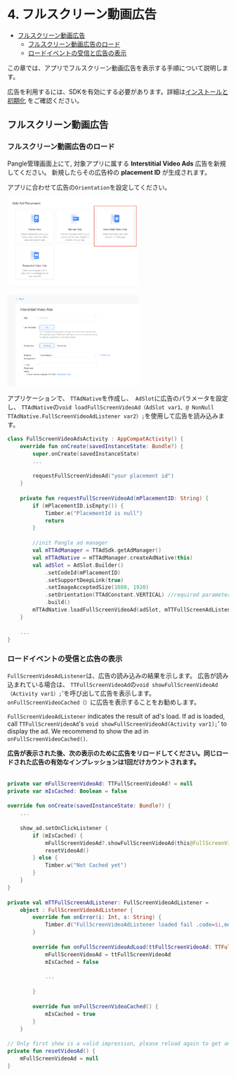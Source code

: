 # 4. フルスクリーン動画広告


* [フルスクリーン動画広告](#start/fullscreen_ad)
  * [フルスクリーン動画広告のロード](#start/fullscreen_load)
  * [ロードイベントの受信と広告の表示](#start/fullscreen_loadevent)


この章では、アプリでフルスクリーン動画広告を表示する手順について説明します。

広告を利用するには、SDKを有効にする必要があります。詳細は[インストールと初期化](1-integrate_ja.md) をご確認ください。



<a name="start/fullscreen_ad"></a>
## フルスクリーン動画広告

<a name="start/fullscreen_load"></a>
### フルスクリーン動画広告のロード

Pangle管理画面上にて, 対象アプリに属する **Interstitial Video Ads** 広告を新規してください。 新規したらその広告枠の **placement ID** が生成されます。

アプリに合わせて広告の`Orientation`を設定してください。


<img src="../pics/fullscreen_add.png" alt="drawing" width="300"/>  <br>

<img src="../pics/fullscreen_set.png" alt="drawing" width="300"/>

アプリケーションで、 `TTAdNative`を作成し、` AdSlot`に広告のパラメータを設定し、 `TTAdNative`の` void loadFullScreenVideoAd（AdSlot var1、@ NonNull TTAdNative.FullScreenVideoAdListener var2）; `を使用して広告を読み込みます。


```kotlin
class FullScreenVideoAdsActivity : AppCompatActivity() {
    override fun onCreate(savedInstanceState: Bundle?) {
        super.onCreate(savedInstanceState)
        ...

        requestFullScreenVideoAd("your placement id")
    }

    private fun requestFullScreenVideoAd(mPlacementID: String) {
        if (mPlacementID.isEmpty()) {
            Timber.e("PlacementId is null")
            return
        }

        //init Pangle ad manager
        val mTTAdManager = TTAdSdk.getAdManager()
        val mTTAdNative = mTTAdManager.createAdNative(this)
        val adSlot = AdSlot.Builder()
            .setCodeId(mPlacementID)
            .setSupportDeepLink(true)
            .setImageAcceptedSize(1080, 1920)
            .setOrientation(TTAdConstant.VERTICAL) //required parameter ，Set how you wish the video ad to be displayed ,choose from TTAdConstant.HORIZONTAL or TTAdConstant.VERTICAL
            .build()
        mTTAdNative.loadFullScreenVideoAd(adSlot, mTTFullScreenAdListener)
    }

    ...
}

```

<a name="start/fullscreen_loadevent"></a>
### ロードイベントの受信と広告の表示

`FullScreenVideoAdListener`は、広告の読み込みの結果を示します。 広告が読み込まれている場合は、 `TTFullScreenVideoAd`の` void showFullScreenVideoAd（Activity var1）; `'を呼び出して広告を表示します。 `onFullScreenVideoCached（）`に広告を表示することをお勧めします。

`FullScreenVideoAdListener` indicates the result of ad's load. If ad is loaded, call `TTFullScreenVideoAd`'s `void showFullScreenVideoAd(Activity var1);`' to display the ad. We recommend to show the ad in `onFullScreenVideoCached()`.

**広告が表示された後、次の表示のために広告をリロードしてください。同じロードされた広告の有効なインプレッションは1回だけカウントされます。**

```kotlin

private var mFullScreenVideoAd: TTFullScreenVideoAd? = null
private var mIsCached: Boolean = false

override fun onCreate(savedInstanceState: Bundle?) {
    ...

    show_ad.setOnClickListener {
        if (mIsCached) {
            mFullScreenVideoAd?.showFullScreenVideoAd(this@FullScreenVideoAdsActivity)
            resetVideoAd()
        } else {
            Timber.w("Not Cached yet")
        }
    }
}

private val mTTFullScreenAdListener: FullScreenVideoAdListener =
    object : FullScreenVideoAdListener {
        override fun onError(i: Int, s: String) {
            Timber.d("FullScreenVideoAdListener loaded fail .code=$i,message=$s")
        }

        override fun onFullScreenVideoAdLoad(ttFullScreenVideoAd: TTFullScreenVideoAd) {
            mFullScreenVideoAd = ttFullScreenVideoAd
            mIsCached = false

            ...

        }

        override fun onFullScreenVideoCached() {
            mIsCached = true
        }
    }

// Only first show is a valid impression, please reload again to get another ad.
private fun resetVideoAd() {
    mFullScreenVideoAd = null
}
```
